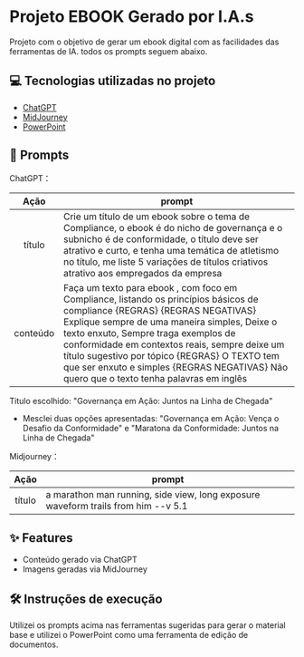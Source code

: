 # Projeto EBOOK Gerado por I.A.s

Projeto com o objetivo de gerar um ebook digital com as facilidades das ferramentas de IA. todos os prompts seguem abaixo.

## 💻 Tecnologias utilizadas no projeto

- [ChatGPT](https://chat.openai.com/) 
- [MidJourney](https://www.midjourney.com/app/)
- [PowerPoint](https://www.microsoft.com/en/microsoft-365/powerpoint)

## 🧠 Prompts

ChatGPT：

|   Ação   | prompt                                                                                                                                                                                                                                                                         |
| :------: | ------------------------------------------------------------------------------------------------------------------------------------------------------------------------------------------------------------------------------------------------------------------------------ |
|  título  | Crie um título de um ebook sobre o tema de Compliance, o ebook é do nicho de governança e o subnicho é de conformidade, o título deve ser atrativo e curto, e tenha uma temática de atletismo no título, me liste 5 variações de títulos criativos atrativo aos empregados da empresa |
| conteúdo | Faça um texto para ebook , com foco em Compliance, listando os princípios básicos de compliance {REGRAS} {REGRAS NEGATIVAS}  Explique sempre de uma maneira simples, Deixe o texto enxuto, Sempre traga exemplos de conformidade em contextos reais, sempre deixe um título sugestivo por tópico  {REGRAS} O TEXTO tem que ser enxuto e simples {REGRAS NEGATIVAS} Não quero que o texto tenha palavras em inglês |


Titulo escolhido: "Governança em Ação: Juntos na Linha de Chegada"
- Mesclei duas opções apresentadas: "Governança em Ação: Vença o Desafio da Conformidade" e "Maratona da Conformidade: Juntos na Linha de Chegada"

Midjourney：

|  Ação  | prompt                                                                                 |
| :----: | -------------------------------------------------------------------------------------- |
| título | a marathon man running, side view, long exposure waveform trails from him --v 5.1 |

## ✨ Features

- Conteúdo gerado via ChatGPT
- Imagens geradas via MidJourney


## 🛠️ Instruções de execução

Utilizei os prompts acima nas ferramentas sugeridas para gerar o material base e utilizei o PowerPoint como uma ferramenta de edição de documentos.

